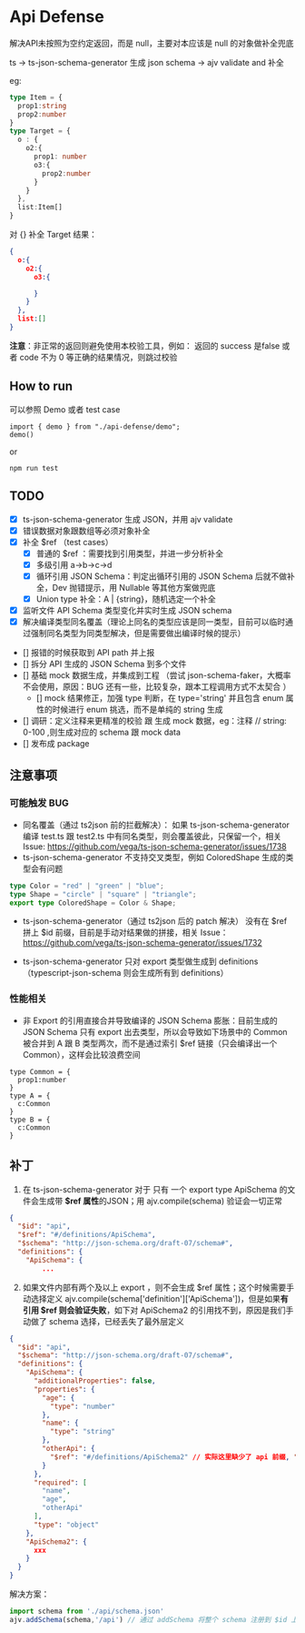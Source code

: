 # Api Defense

解决API未按照为空约定返回，而是 null，主要对本应该是 null 的对象做补全兜底

ts -> ts-json-schema-generator 生成 json schema -> ajv validate and 补全

eg: 
```ts
type Item = {
  prop1:string
  prop2:number
}
type Target = {
  o : {
    o2:{
      prop1: number
      o3:{
        prop2:number
      }
    }
  },
  list:Item[]
} 
```
对 {} 补全 Target 结果：
```json
{
  o:{
    o2:{
      o3:{

      }
    }
  },
  list:[]
}
```

**注意**：非正常的返回则避免使用本校验工具，例如： 返回的 success 是false 或者 code 不为 0 等正确的结果情况，则跳过校验
## How to run

可以参照 Demo 或者 test case
```
import { demo } from "./api-defense/demo";
demo()
```
or
```
npm run test
```

## TODO 

* [x] ts-json-schema-generator 生成 JSON，并用 ajv validate
* [x] 错误数据对象跟数组等必须对象补全
* [x] 补全 $ref （test cases）
    * [x] 普通的 $ref ：需要找到引用类型，并进一步分析补全
    * [x] 多级引用 a->b->c->d
    * [x] 循环引用 JSON Schema：判定出循环引用的 JSON Schema 后就不做补全，Dev 抛错提示，用 Nullable 等其他方案做兜底
    * [x] Union type 补全：A | {string}，随机选定一个补全
* [x] 监听文件 API Schema 类型变化并实时生成 JSON schema 
* [x] 解决编译类型同名覆盖（理论上同名的类型应该是同一类型，目前可以临时通过强制同名类型为同类型解决，但是需要做出编译时候的提示）
* [] 报错的时候获取到 API path 并上报
* [] 拆分 API 生成的 JSON Schema 到多个文件
* [] 基础 mock 数据生成，并集成到工程 （尝试 json-schema-faker，大概率不会使用，原因：BUG 还有一些，比较复杂，跟本工程调用方式不太契合 ）
  * [] mock 结果修正，加强 type 判断，在 type='string' 并且包含 enum 属性的时候进行 enum 挑选，而不是单纯的 string 生成
* [] 调研：定义注释来更精准的校验 跟 生成 mock 数据，eg：注释 // string: 0-100 ,则生成对应的 schema 跟 mock data
* [] 发布成 package

## 注意事项

### 可能触发 BUG
* 同名覆盖（通过 ts2json 前的拦截解决）： 如果 ts-json-schema-generator 编译 test.ts 跟 test2.ts 中有同名类型，则会覆盖彼此，只保留一个，相关 Issue: https://github.com/vega/ts-json-schema-generator/issues/1738
* ts-json-schema-generator 不支持交叉类型，例如 ColoredShape 生成的类型会有问题

```ts
type Color = "red" | "green" | "blue";
type Shape = "circle" | "square" | "triangle";
export type ColoredShape = Color & Shape;
```
* ts-json-schema-generator（通过 ts2json 后的 patch 解决） 没有在 $ref 拼上 $id 前缀，目前是手动对结果做的拼接，相关 Issue：https://github.com/vega/ts-json-schema-generator/issues/1732

* ts-json-schema-generator 只对 export 类型做生成到 definitions（typescript-json-schema 则会生成所有到 definitions）

### 性能相关

* 非 Export 的引用直接合并导致编译的 JSON Schema 膨胀：目前生成的 JSON Schema 只有 export 出去类型，所以会导致如下场景中的 Common 被合并到 A 跟 B 类型两次，而不是通过索引 $ref 链接（只会编译出一个 Common），这样会比较浪费空间
```
type Common = {
  prop1:number
}
type A = {
  c:Common
}
type B = {
  c:Common
}

```

## 补丁

1. 在 ts-json-schema-generator 对于 只有 一个 export type ApiSchema 的文件会生成带 **$ref 属性**的JSON；用 ajv.compile(schema) 验证会一切正常
```json
{
  "$id": "api",
  "$ref": "#/definitions/ApiSchema",
  "$schema": "http://json-schema.org/draft-07/schema#",
  "definitions": {
    "ApiSchema": {
        ...
```

2. 如果文件内部有两个及以上 export ，则不会生成 $ref 属性；这个时候需要手动选择定义 ajv.compile(schema['definition']['ApiSchema'])，但是如果**有引用 $ref 则会验证失败**，如下对 ApiSchema2 的引用找不到，原因是我们手动做了 schema 选择，已经丢失了最外层定义
```json
{
  "$id": "api",
  "$schema": "http://json-schema.org/draft-07/schema#",
  "definitions": {
    "ApiSchema": {
      "additionalProperties": false,
      "properties": {
        "age": {
          "type": "number"
        },
        "name": {
          "type": "string"
        },
        "otherApi": {
          "$ref": "#/definitions/ApiSchema2" // 实际这里缺少了 api 前缀, "$ref": "api#/definitions/ApiSchema2"，看起来是 ts-json-schema-generator 的 BUG ？
        }
      },
      "required": [
        "name",
        "age",
        "otherApi"
      ],
      "type": "object"
    },
    "ApiSchema2": {
      xxx
    }
  }
}
```
解决方案：

```ts
import schema from './api/schema.json'
ajv.addSchema(schema,'/api') // 通过 addSchema 将整个 schema 注册到 $id 上
```


